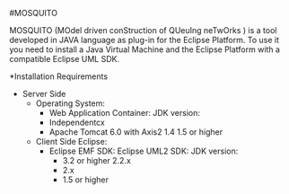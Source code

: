#MOSQUITO

MOSQUITO (MOdel driven conStruction of QUeuIng neTwOrks ) is a tool developed in JAVA language as plug-in for the Eclipse Platform. To use it you need to install a Java Virtual Machine and the Eclipse Platform with a compatible Eclipse UML SDK.

*Installation Requirements
- Server Side
  - Operating System:
    - Web Application Container: JDK version:
    - Independentcx
    - Apache Tomcat 6.0 with Axis2 1.4 1.5 or higher
  - Client Side Eclipse:
    - Eclipse EMF SDK: Eclipse UML2 SDK: JDK version:
      - 3.2 or higher 2.2.x
      - 2.x
      - 1.5 or higher
